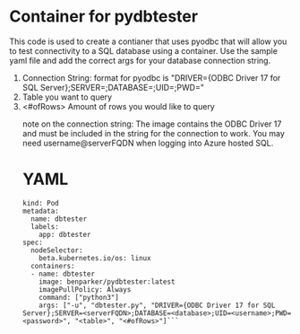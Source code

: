 # Container for pydbtester
This code is used to create a contianer that uses pyodbc that will allow you to test connectivity to a SQL database using a container.  Use the sample yaml file and add the correct args for your database connection string.

1. Connection String: format for pyodbc is "DRIVER={ODBC Driver 17 for SQL Server};SERVER=<serverFQDN>;DATABASE=<database>;UID=<username>;PWD=<password>"
2. <table> Table you want to query
3. <#ofRows> Amount of rows you would like to query

note on the connection string: The image contains the ODBC Driver 17 and must be included in the string for the connection to work.  You may need username@serverFQDN when logging into Azure hosted SQL.

# YAML
```apiVersion: v1
kind: Pod
metadata:
  name: dbtester
  labels:
    app: dbtester
spec:
  nodeSelector:
    beta.kubernetes.io/os: linux
  containers:
  - name: dbtester
    image: benparker/pydbtester:latest
    imagePullPolicy: Always
    command: ["python3"]
    args: ["-u", "dbtester.py", "DRIVER={ODBC Driver 17 for SQL Server};SERVER=<serverFQDN>;DATABASE=<database>;UID=<username>;PWD=<password>", "<table>", "<#ofRows>"]```
